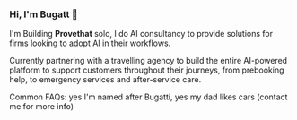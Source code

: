 ### Hi, I'm Bugatt 🙂

I'm Building **Provethat** solo, I do AI consultancy to provide solutions for firms looking to adopt AI in their workflows.

Currently partnering with a travelling agency to build the entire AI-powered platform to support customers throughout their journeys, from prebooking help, to emergency services and after-service care.

Common FAQs: yes I'm named after Bugatti, yes my dad likes cars (contact me for more info)
